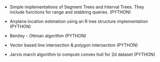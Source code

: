 - Simple implementations of Segment Trees and Interval Trees. They include functions for range and stabbing queries. (PYTHON)

- Airplane location estimation using an R tree structure implementation (PYTHON)

- Bentley - Ottman algorithm (PYTHON)

- Vector based line intersection & polygon intersection (PYTHON)

- Jarvis march algorithm to compute convex hull for 2d dataset (PYTHON)
